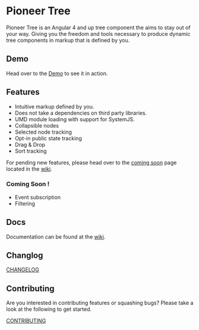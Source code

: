 Pioneer Tree
=======================
Pioneer Tree is an Angular 4 and up tree component the aims to stay out of your way.  Giving you the freedom and tools necessary to produce dynamic tree components in markup that is defined by you.

## Demo

Head over to the <a href="https://pioneercode.github.io/pioneer-tree" target="_blank">Demo</a> to see it in action.

## Features

- Intuitive markup defined by you.
- Does not take a dependencies on third party libraries.
- UMD module loading with support for SystemJS.
- Collapsible nodes
- Selected node tracking
- Opt-in public state tracking 
- Drag & Drop
- Sort tracking

For pending new features, please head over to the [coming soon](https://github.com/PioneerCode/pioneer-tree/wiki/ComingSoon) page located in the [wiki](https://github.com/PioneerCode/pioneer-tree/wiki).

### Coming Soon !
- Event subscription
- Filtering

## Docs

Documentation can be found at the [wiki](https://github.com/PioneerCode/pioneer-tree/wiki).

## Changlog

<a href="CHANGELOG.md" target="_blank">CHANGELOG</a>

## Contributing

Are you interested in contributing features or squashing bugs? Please take a look at the following to get started.

<a href="CONTRIBUTING.md" target="_blank">CONTRIBUTING</a>

